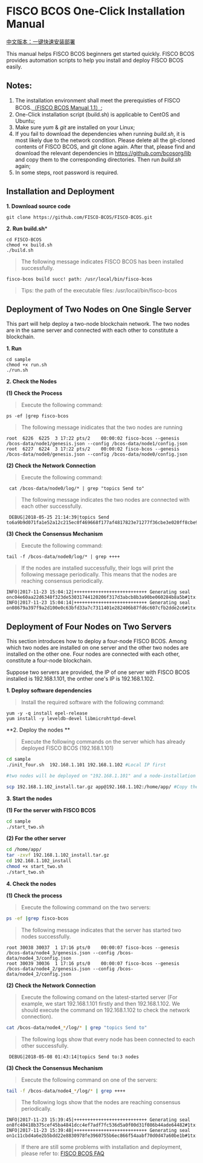 # FISCO BCOS One-Click Installation Manual

[中文版本：一键快速安装部署](README.md)

This manual helps FISCO BCOS beginners get started quickly.  FISCO BCOS provides automation scripts to help you install and deploy FISCO BCOS easily.

## Notes:
1. The installation environment shall meet the prerequisties of FISCO BCOS.[（FISCO BCOS Manual 1.1）](../doc/manual/README.md);
2. One-Click installation script (build.sh) is applicable to CentOS and Ubuntu;
3. Make sure *yum* & *git* are installed on your Linux;
4. If you fail to download the dependencies when running *build.sh*, it is most likely due to the network condition. Please delete all the git-cloned contents of FISCO BCOS, and git clone again. After that, please find and download the relevant dependencies in https://github.com/bcosorg/lib and copy them to the corresponding directories. Then run *build.sh* again;  
5. In some steps, root password is required.

## Installation and Deployment

**1. Download source code**

   ```shell
   git clone https://github.com/FISCO-BCOS/FISCO-BCOS.git
   ```

**2. Run build.sh***

   ```shell
   cd FISCO-BCOS
   chmod +x build.sh 
   ./build.sh
   ```
   
> The following message indicates FISCO BCOS has been installed successfully.

   ```log
   fisco-bcos build succ! path: /usr/local/bin/fisco-bcos
   ```

 > Tips: the path of the executable files: /usr/local/bin/fisco-bcos


## Deployment of Two Nodes on One Single Server

This part will help deploy a two-node blockchain network. The two nodes are in the same server and connected with each other to constitute a blockchain.

**1. Run**

   ```shell
   cd sample
   chmod +x run.sh
   ./run.sh
   ```

**2. Check the Nodes**

   **(1) Check the Process**

   > Execute the following command:

   ```shell
   ps -ef |grep fisco-bcos
   ```

   > The following message inidicates that the two nodes are running

   ```
   root  6226  6225  3 17:22 pts/2    00:00:02 fisco-bcos --genesis /bcos-data/node1/genesis.json --config /bcos-data/node1/config.json
   root  6227  6224  3 17:22 pts/2    00:00:02 fisco-bcos --genesis /bcos-data/node0/genesis.json --config /bcos-data/node0/config.json
   ```

   **(2) Check the Network Connection**

   > Execute the following command:

   ```shell
    cat /bcos-data/node0/log/* | grep "topics Send to"
   ```

   > The following message indicates the two nodes are connected with each other successfully. 

   ```shell
    DEBUG|2018-05-25 21:14:39|topics Send to6a9b9d071fa1e52a12c215ec0f469668f177af4817823e71277f36cbe3e020ff8cbe953c967fbc4d7467cd0eadd7443212d87c99ad38976b2150eccbc1aaa739@127.0.0.1:30304
   ```

   **(3) Check the Consensus Mechanism**

   > Execute the following command:

   ```shell
   tail -f /bcos-data/node0/log/* | grep ++++
   ```

   > If the nodes are installed successfully, their logs will print the following message periodically. This means that the nodes are reaching consensus periodically.

   ```log
   INFO|2017-11-23 15:04:12|+++++++++++++++++++++++++++ Generating seal onc04e60aa22d6348f323de53031744120206f317d3abcb8b3a90be060284b8a5b#1tx:0time:1511420652136
   INFO|2017-11-23 15:04:14|+++++++++++++++++++++++++++ Generating seal on08679a397f9a2d100e0c63bfd33a7c7311401e282406b87fd6c607cfb2dde2c6#1tx:0time:1511420654148
   ```

   

## Deployment of Four Nodes on Two Servers

This section introduces how to deploy a four-node FISCO BCOS. Among which two nodes are installed on one server and the other two nodes are installed on the other one. Four nodes are connected with each other, constitute a four-node blockchain.

Suppose two servers are provided, the IP of one server with FISCO BCOS installed is 192.168.1.101, the onther one's IP is 192.168.1.102.

**1. Deploy  software dependencies**

   > Install the required software with the following command: 

   ```shell
   yum -y -q install epel-release
   yum install -y leveldb-devel libmicrohttpd-devel
   ```

**2. Deploy the nodes **

   > Execute the following commands on the server which has already deployed FISCO BCOS (192.168.1.101)

   ```sh
   cd sample
   ./init_four.sh  192.168.1.101 192.168.1.102 #Local IP first
   
   #two nodes will be deployed on "192.168.1.101" and a node-installation package for another server 192.168.1.102 will be genearted, name of generated package is 192.168.1.102_install.tar.gz
   
   scp 192.168.1.102_install.tar.gz app@192.168.1.102:/home/app/ #Copy the installation package to any directory of the other server(192.168.1.102).
   ```

**3. Start the nodes**

   **(1) For the server with FISCO BCOS**

   ```sh
   cd sample
   ./start_two.sh
   ```

   **(2) For the other server**

   ```sh
   cd /home/app/
   tar -zxvf 192.168.1.102_install.tar.gz
   cd 192.168.1.102_install
   chmod +x start_two.sh
   ./start_two.sh
   ```

**4. Check the nodes**

   **(1) Check the process**

   > Execute the following command on the two servers:

   ```sh
   ps -ef |grep fisco-bcos
   ```

   > The following message indicates that the server has started two nodes successfully.

   ```
   root 30038 30037  1 17:16 pts/0    00:00:07 fisco-bcos --genesis /bcos-data/node4_3/genesis.json --config /bcos-data/node4_3/config.json
   root 30039 30036  1 17:16 pts/0    00:00:07 fisco-bcos --genesis /bcos-data/node4_2/genesis.json --config /bcos-data/node4_2/config.json
   ```

   **(2) Check the Network Connection**

   > Execute the following comand on the latest-started server (For example, we start 192.168.1.101 firstly and then 192.168.1.102. We should execute the command on 192.168.1.102 to check the network connection).

   ```sh
   cat /bcos-data/node4_*/log/* | grep "topics Send to"
   ```

   > The following logs show that every node has been connected to each other successfully.

   ```
    DEBUG|2018-05-08 01:43:14|topics Send to:3 nodes
   ```

   **(3) Check the Consensus Mechanism**

   > Execute the following command on one of the servers:

   ```sh
   tail -f /bcos-data/node4_*/log/* | grep ++++
   ```

   > The following logs show that the nodes are reaching  consensus periodically.

   ```
   INFO|2017-11-23 15:39:45|+++++++++++++++++++++++++++ Generating seal on8fc40418b375cef45ba4841dcc4ef7adf7fc536d5a0f00d31f086b44ade64482#1tx:0time:1511422785361
   INFO|2017-11-23 15:39:48|+++++++++++++++++++++++++++ Generating seal on1c11cbd4a6e2b5bdd22e8830978fe3960755b6ec866f54aabf70d0d47a60be1b#1tx:0time:1511422788391
   ```

 > If there are still some problems with installation and deployment, please refer to: [FISCO BCOS FAQ](https://github.com/FISCO-BCOS/Wiki/blob/master/FISCO%20BCOS%E5%B8%B8%E8%A7%81%E9%97%AE%E9%A2%98/README.md)